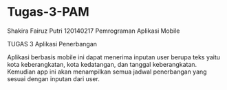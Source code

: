 # Tugas-3-PAM
Shakira Fairuz Putri
120140217
Pemrograman Aplikasi Mobile

TUGAS 3 Aplikasi Penerbangan

Aplikasi berbasis mobile ini dapat menerima inputan user berupa teks yaitu kota keberangkatan, kota kedatangan, dan tanggal keberangkatan. Kemudian app ini akan menampilkan semua jadwal penerbangan yang sesuai dengan inputan dari user.
